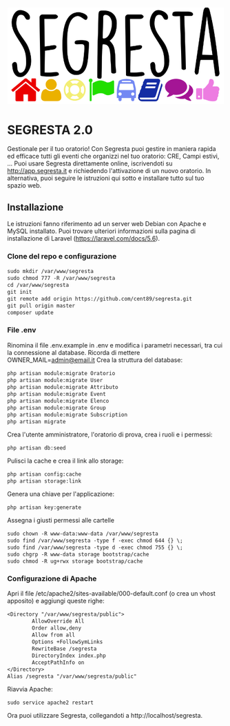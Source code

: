 ![Logo Segresta](https://github.com/cent89/segresta/raw/master/public/logo_segresta.png)
# SEGRESTA 2.0
Gestionale per il tuo oratorio! Con Segresta puoi gestire in maniera rapida ed efficace tutti gli eventi che organizzi nel tuo oratorio: CRE, Campi estivi, ...
Puoi usare Segresta direttamente online, iscrivendoti su http://app.segresta.it e richiedendo l'attivazione di un nuovo oratorio. In alternativa, puoi seguire le istruzioni qui sotto e installare tutto sul tuo spazio web.

## Installazione
Le istruzioni fanno riferimento ad un server web Debian con Apache e MySQL installato. Puoi trovare ulteriori informazioni sulla pagina di installazione di Laravel (https://laravel.com/docs/5.6).

### Clone del repo e configurazione

```
sudo mkdir /var/www/segresta
sudo chmod 777 -R /var/www/segresta
cd /var/www/segresta
git init
git remote add origin https://github.com/cent89/segresta.git
git pull origin master
composer update
```

### File .env
Rinomina il file .env.example in .env e modifica i parametri necessari, tra cui la connessione al database.
Ricorda di mettere OWNER_MAIL=admin@email.it
Crea la struttura del database:

```
php artisan module:migrate Oratorio
php artisan module:migrate User
php artisan module:migrate Attributo
php artisan module:migrate Event
php artisan module:migrate Elenco
php artisan module:migrate Group
php artisan module:migrate Subscription
php artisan migrate
```

Crea l'utente amministratore, l'oratorio di prova, crea i ruoli e i permessi:

```
php artisan db:seed
```

Pulisci la cache e crea il link allo storage:

```
php artisan config:cache
php artisan storage:link
```

Genera una chiave per l'applicazione:

```
php artisan key:generate
```

Assegna i giusti permessi alle cartelle

```
sudo chown -R www-data:www-data /var/www/segresta
sudo find /var/www/segresta -type f -exec chmod 644 {} \;
sudo find /var/www/segresta -type d -exec chmod 755 {} \;
sudo chgrp -R www-data storage bootstrap/cache
sudo chmod -R ug+rwx storage bootstrap/cache
```

### Configurazione di Apache
Apri il file /etc/apache2/sites-available/000-default.conf (o crea un vhost apposito) e aggiungi queste righe:

```
<Directory "/var/www/segresta/public">
        AllowOverride All
        Order allow,deny
        Allow from all
        Options +FollowSymLinks
        RewriteBase /segresta
        DirectoryIndex index.php
        AcceptPathInfo on
</Directory>
Alias /segresta "/var/www/segresta/public"
```

Riavvia Apache:

```
sudo service apache2 restart
```

Ora puoi utilizzare Segresta, collegandoti a http://localhost/segresta.
